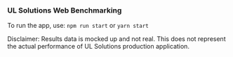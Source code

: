 ###

### UL Solutions Web Benchmarking

To run the app, use:
`npm run start`
or
`yarn start`

Disclaimer: Results data is mocked up and not real. This does not represent the actual performance of UL Solutions production application.
